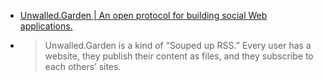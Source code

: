 - [Unwalled.Garden | An open protocol for building social Web applications.](https://unwalled.garden/)
- >Unwalled.Garden is a kind of “Souped up RSS.” Every user has a website, they publish their content as files, and they subscribe to each others’ sites.


